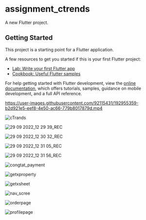 # assignment_ctrends

A new Flutter project.

## Getting Started

This project is a starting point for a Flutter application.

A few resources to get you started if this is your first Flutter project:

- [Lab: Write your first Flutter app](https://docs.flutter.dev/get-started/codelab)
- [Cookbook: Useful Flutter samples](https://docs.flutter.dev/cookbook)

For help getting started with Flutter development, view the
[online documentation](https://docs.flutter.dev/), which offers tutorials,
samples, guidance on mobile development, and a full API reference.


https://user-images.githubusercontent.com/92115431/192955359-b2d921e5-eef8-4e50-ac66-779b8017879d.mp4

![cTrands](https://user-images.githubusercontent.com/92115431/192957449-f6aba037-ae67-4886-815f-c03d45c64a25.png)

![29 09 2022_12 29 39_REC](https://user-images.githubusercontent.com/92115431/192957460-c48e9c0d-46ef-4576-85ba-fb315b7df95e.png)

![29 09 2022_12 30 32_REC](https://user-images.githubusercontent.com/92115431/192957477-0e9533d1-b035-4d41-b28e-93e828b6efbe.png)

![29 09 2022_12 31 05_REC](https://user-images.githubusercontent.com/92115431/192957520-e5903ba2-9b28-4431-b298-f6c413dc9463.png)

![29 09 2022_12 31 56_REC](https://user-images.githubusercontent.com/92115431/192957572-1e5a8173-217d-4051-8fb6-c388fb07c8b8.png)

![congtat_payment](https://user-images.githubusercontent.com/92115431/192957585-ff85dddd-dee2-4592-a4f1-690fe77311d9.png)

![getxproperty](https://user-images.githubusercontent.com/92115431/192957681-adca6b3f-b8f4-4ec5-83c9-c2bcd0279bad.png)

![getxsheet](https://user-images.githubusercontent.com/92115431/192957735-be733900-d3a0-47e6-a702-196ec614c1f9.png)

![nav_scree](https://user-images.githubusercontent.com/92115431/192957766-4cea2f48-cf56-4646-8470-4d42ed3d62d4.png)

![orderpage](https://user-images.githubusercontent.com/92115431/192957791-90ded8a3-c68f-4294-9730-d75c4fc07f20.png)

![profilepage](https://user-images.githubusercontent.com/92115431/192957820-f11fb273-e763-49e0-95cc-5b5b66ef9581.png)
